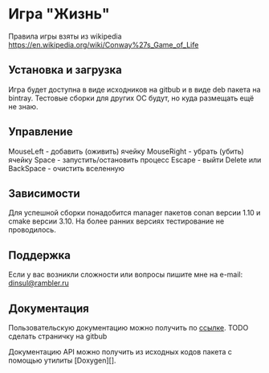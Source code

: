 # Игра "Жизнь"

Правила игры взяты из wikipedia
https://en.wikipedia.org/wiki/Conway%27s_Game_of_Life

## Установка и загрузка

Игра будет доступна в виде исходников на gitbub и в виде deb пакета на bintray.
Тестовые сборки для других ОС будут, но куда размещать ещё не знаю.

## Управление

MouseLeft  - добавить (оживить) ячейку
MouseRight - убрать (убить) ячейку
Space      - запустить/остановить процесс
Escape     - выйти
Delete или
BackSpace  - очистить вселенную

## Зависимости

Для успешной сборки понадобится manager пакетов conan версии 1.10 и
cmake версии 3.10. На более ранних версиях тестирование не проводилось.

## Поддержка

Если у вас возникли сложности или вопросы пишите мне на e-mail: dinsul@rambler.ru

## Документация

Пользовательскую документацию можно получить по [ссылке](). TODO сделать страничку на gitbub

Документацию API можно получить из исходных кодов пакета с помощью утилиты
[Doxygen][].
